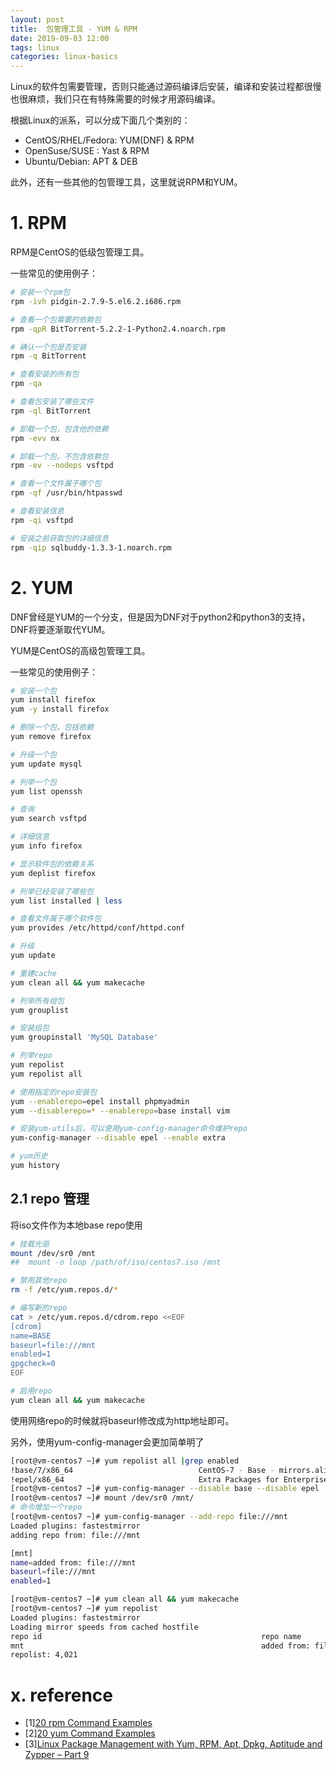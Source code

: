 ```yaml
---
layout: post
title:  包管理工具 - YUM & RPM
date: 2019-09-03 12:00
tags: linux
categories: linux-basics 
---
```



Linux的软件包需要管理，否则只能通过源码编译后安装，编译和安装过程都很慢也很麻烦，我们只在有特殊需要的时候才用源码编译。

根据Linux的派系，可以分成下面几个类别的：

- CentOS/RHEL/Fedora: YUM(DNF) & RPM
- OpenSuse/SUSE : Yast & RPM
- Ubuntu/Debian: APT & DEB

此外，还有一些其他的包管理工具，这里就说RPM和YUM。

# 1. RPM

RPM是CentOS的低级包管理工具。

一些常见的使用例子：

```bash
# 安装一个rpm包
rpm -ivh pidgin-2.7.9-5.el6.2.i686.rpm

# 查看一个包需要的依赖包
rpm -qpR BitTorrent-5.2.2-1-Python2.4.noarch.rpm

# 确认一个包是否安装
rpm -q BitTorrent

# 查看安装的所有包
rpm -qa 

# 查看包安装了哪些文件
rpm -ql BitTorrent

# 卸载一个包，包含他的依赖
rpm -evv nx

# 卸载一个包，不包含依赖包
rpm -ev --nodeps vsftpd

# 查看一个文件属于哪个包
rpm -qf /usr/bin/htpasswd

# 查看安装信息
rpm -qi vsftpd

# 安装之前获取包的详细信息
rpm -qip sqlbuddy-1.3.3-1.noarch.rpm
```

# 2. YUM

DNF曾经是YUM的一个分支，但是因为DNF对于python2和python3的支持，DNF将要逐渐取代YUM。

YUM是CentOS的高级包管理工具。

一些常见的使用例子：

```bash
# 安装一个包
yum install firefox
yum -y install firefox

# 删除一个包，包括依赖
yum remove firefox

# 升级一个包
yum update mysql

# 列举一个包
yum list openssh

# 查询
yum search vsftpd

# 详细信息
yum info firefox

# 显示软件包的依赖关系
yum deplist firefox

# 列举已经安装了哪些包
yum list installed | less

# 查看文件属于哪个软件包
yum provides /etc/httpd/conf/httpd.conf

# 升级
yum update

# 重建cache
yum clean all && yum makecache

# 列举所有组包
yum grouplist

# 安装组包
yum groupinstall 'MySQL Database'

# 列举repo
yum repolist
yum repolist all

# 使用指定的repo安装包
yum --enablerepo=epel install phpmyadmin
yum --disablerepo=* --enablerepo=base install vim

# 安装yum-utils后，可以使用yum-config-manager命令维护repo
yum-config-manager --disable epel --enable extra

# yum历史
yum history
```

## 2.1 repo 管理


将iso文件作为本地base repo使用

```bash
# 挂载光驱
mount /dev/sr0 /mnt
##  mount -o loop /path/of/iso/centos7.iso /mnt

# 禁用其他repo
rm -f /etc/yum.repos.d/*

# 编写新的repo
cat > /etc/yum.repos.d/cdrom.repo <<EOF
[cdrom]
name=BASE
baseurl=file:///mnt
enabled=1
gpgcheck=0
EOF

# 启用repo
yum clean all && yum makecache
```

使用网络repo的时候就将baseurl修改成为http地址即可。

另外，使用yum-config-manager会更加简单明了

```bash
[root@vm-centos7 ~]# yum repolist all |grep enabled
!base/7/x86_64                            CentOS-7 - Base - mirrors.aliyun.com                                         enabled: 10,019
!epel/x86_64                              Extra Packages for Enterprise Linux 7 - x86_64                               enabled: 13,382
[root@vm-centos7 ~]# yum-config-manager --disable base --disable epel
[root@vm-centos7 ~]# mount /dev/sr0 /mnt/
# 命令增加一个repo
[root@vm-centos7 ~]# yum-config-manager --add-repo file:///mnt
Loaded plugins: fastestmirror
adding repo from: file:///mnt

[mnt]
name=added from: file:///mnt
baseurl=file:///mnt
enabled=1

[root@vm-centos7 ~]# yum clean all && yum makecache
[root@vm-centos7 ~]# yum repolist
Loaded plugins: fastestmirror
Loading mirror speeds from cached hostfile
repo id                                                 repo name                                                               status
mnt                                                     added from: file:///mnt                                                 4,021
repolist: 4,021


```




# x. reference

- [1][20 rpm Command Examples](https://www.tecmint.com/20-practical-examples-of-rpm-commands-in-linux/)
- [2][20 yum Command Examples](https://www.tecmint.com/20-linux-yum-yellowdog-updater-modified-commands-for-package-mangement/)
- [3][Linux Package Management with Yum, RPM, Apt, Dpkg, Aptitude and Zypper – Part 9](https://www.tecmint.com/linux-package-management/)
